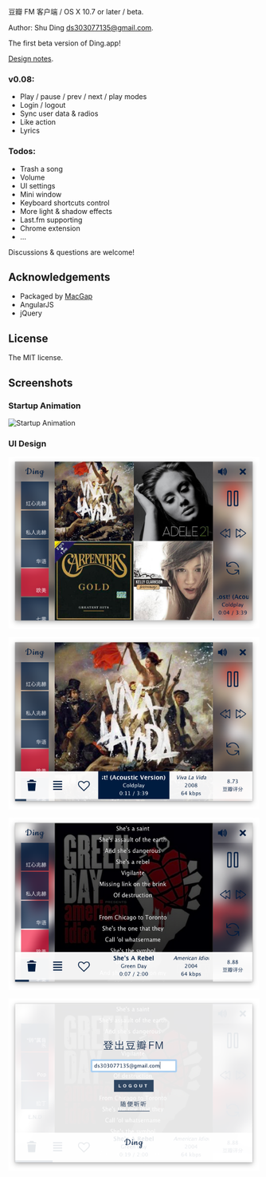 豆瓣 FM 客户端 / OS X 10.7 or later / beta.

Author: Shu Ding <ds303077135@gmail.com>.

The first beta version of Ding.app!

[Design notes](http://shud.in/blog/articles/ding-the-app/).

### v0.08:

- Play / pause / prev / next / play modes
- Login / logout
- Sync user data & radios
- Like action
- Lyrics

### Todos:

- Trash a song
- Volume
- UI settings
- Mini window
- Keyboard shortcuts control
- More light & shadow effects
- Last.fm supporting
- Chrome extension
- ...

Discussions & questions are welcome!

## Acknowledgements

- Packaged by [MacGap](https://github.com/MacGapProject/MacGap1)
- AngularJS
- jQuery

## License

The MIT license.

## Screenshots

### Startup Animation

![Startup Animation](images/ding_startup.gif)

### UI Design

![1](images/1.png)

![2](images/2.png)

![3](images/3.png)

![4](images/4.png)
